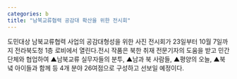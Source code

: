 ```yaml
---
categories: b
title: "남북교류협력 공감대 확산을 위한 전시회"
---
```

도민대상 남북교류협력 사업의 공감대형성을 위한 사진 전시회가 23일부터 10월 7일까지 전라북도청 1층 로비에서 열린다.전시 작품은 북한 취재 전문기자의 도움을 받고 민간단체와 협업하여 ▲남북교류 실무자들의 분투, ▲남과 북 사람들, ▲평양의 오늘, ▲북녘 아이들과 함께 등 4개 분야 26여점으로 구성하고 선보일 예정이다.